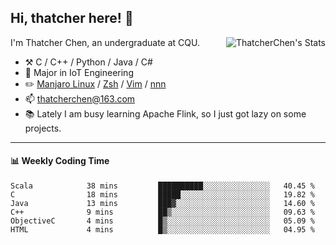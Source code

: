 ## Hi, thatcher here! :wave:

<img align="right" src="https://github-readme-stats.vercel.app/api?username=thatcherchen&title_color=333&text_color=777" alt="ThatcherChen's Stats" >

I'm Thatcher Chen, an undergraduate at CQU.

- :hammer_and_pick:  C / C++ / Python / Java / C# 
- :seedling:  Major in IoT Engineering
- :pencil2: [Manjaro Linux](https://github.com/manjaro) / [Zsh](https://github.com/zsh-users/zsh) / [Vim](https://github.com/vim/vim) / [nnn](https://github.com/jarun/nnn)
- :mailbox: thatcherchen@163.com
- :books: Lately I am busy learning Apache Flink, so I just got lazy on some projects.

---

#### :bar_chart: Weekly Coding Time

<!--START_SECTION:waka-->

```text
Scala            38 mins         ██████████░░░░░░░░░░░░░░░   40.45 %
C                18 mins         █████░░░░░░░░░░░░░░░░░░░░   19.82 %
Java             13 mins         ███▓░░░░░░░░░░░░░░░░░░░░░   14.60 %
C++              9 mins          ██▒░░░░░░░░░░░░░░░░░░░░░░   09.63 %
ObjectiveC       4 mins          █▒░░░░░░░░░░░░░░░░░░░░░░░   05.09 %
HTML             4 mins          █▒░░░░░░░░░░░░░░░░░░░░░░░   04.95 %
```

<!--END_SECTION:waka-->
